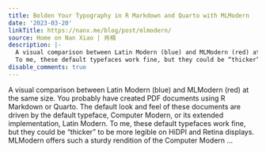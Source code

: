 ```yaml
---
title: Bolden Your Typography in R Markdown and Quarto with MLModern
date: '2023-03-20'
linkTitle: https://nanx.me/blog/post/mlmodern/
source: Home on Nan Xiao | 肖楠
description: |-
  A visual comparison between Latin Modern (blue) and MLModern (red) at the same size. You probably have created PDF documents using R Markdown or Quarto. The default look and feel of these documents are driven by the default typeface, Computer Modern, or its extended implementation, Latin Modern.
  To me, these default typefaces work fine, but they could be “thicker” to be more legible on HiDPI and Retina displays. MLModern offers such a sturdy rendition of the Computer Modern ...
disable_comments: true
---
```

A visual comparison between Latin Modern (blue) and MLModern (red) at the same size. You probably have created PDF documents using R Markdown or Quarto. The default look and feel of these documents are driven by the default typeface, Computer Modern, or its extended implementation, Latin Modern.
To me, these default typefaces work fine, but they could be “thicker” to be more legible on HiDPI and Retina displays. MLModern offers such a sturdy rendition of the Computer Modern ...